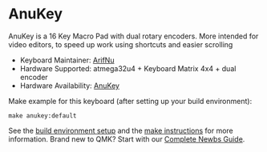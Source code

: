 # AnuKey

AnuKey is a 16 Key Macro Pad with dual rotary encoders. 
More intended for video editors, to speed up work using shortcuts and easier scrolling

* Keyboard Maintainer: [ArifNu](https://github.com/anutech01)
* Hardware Supported: atmega32u4 + Keyboard Matrix 4x4 + dual encoder
* Hardware Availability: [AnuKey](https://github.com/anutech01)

Make example for this keyboard (after setting up your build environment):

    make anukey:default

See the [build environment setup](https://docs.qmk.fm/#/getting_started_build_tools) and the [make instructions](https://docs.qmk.fm/#/getting_started_make_guide) for more information. Brand new to QMK? Start with our [Complete Newbs Guide](https://docs.qmk.fm/#/newbs).
